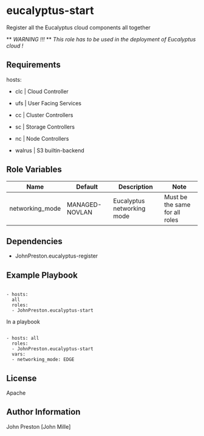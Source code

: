 eucalyptus-start
================

Register all the Eucalyptus cloud components all together

** *WARNING !!!* **
*This role has to be used in the deployment of Eucalyptus cloud !*

Requirements
------------

hosts:

- clc | Cloud Controller

- ufs | User Facing Services

- cc | Cluster Controllers

- sc | Storage Controllers

- nc | Node Controllers

- walrus | S3 builtin-backend


Role Variables
--------------

| Name | Default | Description | Note
|--- |--- |--- |---
| networking_mode | MANAGED-NOVLAN | Eucalyptus networking mode | Must be the same for all roles

Dependencies
------------

- JohnPreston.eucalyptus-register

Example Playbook
----------------

```

- hosts:
  all
  roles:
  - JohnPreston.eucalyptus-start

```

In a playbook

```

- hosts: all
  roles:
  - JohnPreston.eucalyptus-start
  vars:
  - networking_mode: EDGE

```

License
-------

Apache

Author Information
------------------

John Preston [John Mille]


